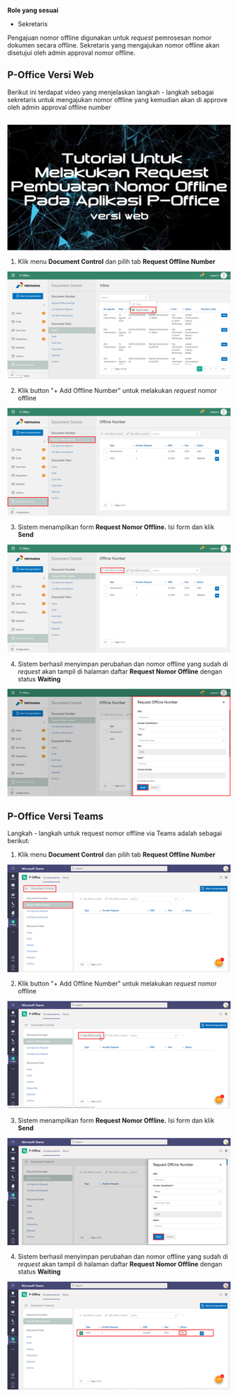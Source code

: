 **Role yang sesuai**

- Sekretaris

Pengajuan nomor offline digunakan untuk *request* pemrosesan nomor dokumen secara offline. Sekretaris yang mengajukan nomor offline akan disetujui oleh admin approval nomor offline. 

## **P-Office Versi Web**

Berikut ini terdapat video yang menjelaskan langkah - langkah sebagai sekretaris untuk mengajukan nomor offline yang kemudian akan di approve oleh admin approval offline number 

</br>
<a href="https://web.microsoftstream.com/embed/video/515edc31-a009-4c9e-91b7-42fb504bc263?autoplay=false&amp;showinfo=false" target="_blank"><img src="https://github.com/gitakencana/Persero-P-Office/raw/master/Video/Thumbnail/TM02.png" alt="Watch the video"></a>

1. Klik menu **Document Control** dan pilih tab **Request Offline Number**

![gambar](DocumentControl/DC_Web/MM19.png)

2. Klik button "+ Add Offline Number" untuk melakukan *request* nomor offline

![gambar](DocumentControl/DC_Web/MM20.png)

3. Sistem menampilkan form **Request Nomor Offline.** Isi form dan klik **Send**

![gambar](DocumentControl/DC_Web/MM21.png)

4. Sistem berhasil menyimpan perubahan dan nomor offline yang sudah di *request* akan tampil di halaman daftar **Request Nomor Offline** dengan status **Waiting**

![gambar](DocumentControl/DC_Web/MM22.png)


## **P-Office Versi Teams**

Langkah - langkah untuk request nomor offline via Teams adalah sebagai berikut:


1. Klik menu **Document Control** dan pilih tab **Request Offline Number**

![gambar](DocumentControl/DC_Teams/DC21.png)

2. Klik button "+ Add Offline Number" untuk melakukan *request* nomor offline

![gambar](DocumentControl/DC_Teams/DC22.png)

3. Sistem menampilkan form **Request Nomor Offline.** Isi form dan klik **Send**

![gambar](DocumentControl/DC_Teams/DC23.png)

4. Sistem berhasil menyimpan perubahan dan nomor offline yang sudah di *request* akan tampil di halaman daftar **Request Nomor Offline** dengan status **Waiting**

![gambar](DocumentControl/DC_Teams/DC24.png)